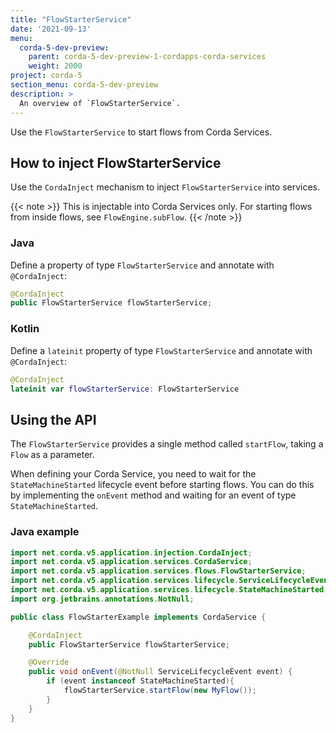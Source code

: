 ```yaml
---
title: "FlowStarterService"
date: '2021-09-13'
menu:
  corda-5-dev-preview:
    parent: corda-5-dev-preview-1-cordapps-corda-services
    weight: 2000
project: corda-5
section_menu: corda-5-dev-preview
description: >
  An overview of `FlowStarterService`.
---
```


Use the `FlowStarterService` to start flows from Corda Services.

## How to inject FlowStarterService

Use the `CordaInject` mechanism to inject `FlowStarterService` into services.

{{< note >}}
This is injectable into Corda Services only. For starting flows from inside flows, see `FlowEngine.subFlow`.
{{< /note >}}

### Java

Define a property of type `FlowStarterService` and annotate with `@CordaInject`:

```java
@CordaInject
public FlowStarterService flowStarterService;
```

### Kotlin

Define a `lateinit` property of type `FlowStarterService` and annotate with `@CordaInject`:

```kotlin
@CordaInject
lateinit var flowStarterService: FlowStarterService
```

## Using the API

The `FlowStarterService` provides a single method called `startFlow`, taking a `Flow` as a parameter.

When defining your Corda Service, you need to wait for the `StateMachineStarted` lifecycle event before starting flows.
You can do this by implementing the `onEvent` method and waiting for an event of type `StateMachineStarted`.

### Java example

```java
import net.corda.v5.application.injection.CordaInject;
import net.corda.v5.application.services.CordaService;
import net.corda.v5.application.services.flows.FlowStarterService;
import net.corda.v5.application.services.lifecycle.ServiceLifecycleEvent;
import net.corda.v5.application.services.lifecycle.StateMachineStarted;
import org.jetbrains.annotations.NotNull;

public class FlowStarterExample implements CordaService {

    @CordaInject
    public FlowStarterService flowStarterService;

    @Override
    public void onEvent(@NotNull ServiceLifecycleEvent event) {
        if (event instanceof StateMachineStarted){
            flowStarterService.startFlow(new MyFlow());
        }
    }
}
```
